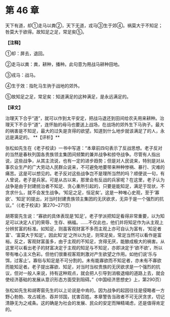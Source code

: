 # 第 46 章

天下有道，却①走马以粪②，天下无道，戎马③生于郊④。祸莫大于不知足；咎莫大于欲得。故知足之足，常足矣⑤。

**【注释】**


①却：屏去，退回。

②走马以粪：粪，耕种，播种。此句意为用战马耕种田地。

③戎马：战马。

④生于效：指牝马生驹于战地的郊外。

⑤故知足之足，常足矣：知道满足的这种满足，是永远满足的。


**【译文】**

治理天下合乎“道”，就可以作到太平安定，把战马退还到田间给农夫用来耕种。治理天下不合乎“道”，连怀胎的母马也要送上战场，在战场的郊外生下马驹子。最大的祸害是不知足，最大的过失是贪得的欲望。知道到什么地步就该满足了的人，永远是满足的。
\**【评析】**

张松如先生在《老子校读》一书中写道：“本章前四句表示了反战思想。老子反对的当然是春秋列国各贵族领主集团间频繁的兼并战争和掠夺战争。尽管有人指出说，这些战争，从其主流说，也有一定的进步趋势；但是对人民说来，特别是对从事农业生产的广大劳动人民群众说来，不可避免地要带来种种惨祸、暴行、灾难的痛苦。这是可以想见的。老子反对这些战争岂不是理所当然的吗？顺便说一句，有人曾说，老子是兵家。可是从古以来，那里会有反战的兵家呢？在这里，老子认为战争是由于封建统治者不知足、贪心重所引起的，只要是能知足，满足于现状，不贪求什么，就不会发生战争。‘知足之足，恒足矣’。这是一种唯心史观，至于‘寡欲’、‘知足’的提出，对当时封建贵族领主集团的无厌欲求，无异于是一个强烈的抗议。”（《老子校读》第270~271页）

胡寄窗先生说：“寡欲的具体表现是‘知足’。老子学派把知足看得非常重要，以为知足可以决定人们的荣辱、生存、祸福。……不仅此也，他们并将知足作为从主观上分辨贫富的标准。如知足，则虽客观财富不多而主观上亦可自认为富有，‘知足者富’、‘富莫大于知足’。因此知‘足’之所以为足，则常足矣，常足当然可以看作是富裕。反之，客观财富虽多，由于主观的不知足，贪得无厌，能酿成极大的祸害。从这里可以看出老子的财富决定于主观的知足与不知足，亦即决定于‘欲不欲’，所以带有唯心主义色彩。但他们很重视客观刺激对产生欲望之作用。如他们说‘乐与饵，过客止’。寡俗与知足是不可分割的。未有能寡欲而不知足者，亦未有不寡欲而能知足者。老子提出寡欲、知足，对当时当权贵族的无厌欲求是一个强烈的抗议，但对一般人来说，持有这种观点，就会把人引导到消极退缩的道路上去，就会使经济基础的发展从意识形态方面受到阻碍。”《中国经济思想史》上，第290页）

张松如先生和胡寄窗先生的以上论说是中肯的。因为战争的起因往往是侵略者一方野心勃勃、攻占城池、吞并邻国，扰害百姓。本章警告当政者不可无厌贪求，切记清静无为之戒条。这的确是为社会的发展、民众的安定而殚精竭虑，还是值得肯定的。
